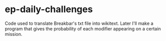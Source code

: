 # ep-daily-challenges
Code used to translate Breakbar's txt file into wikitext. Later I'll make a program that gives the probability of each modifier appearing on a certain mission.
